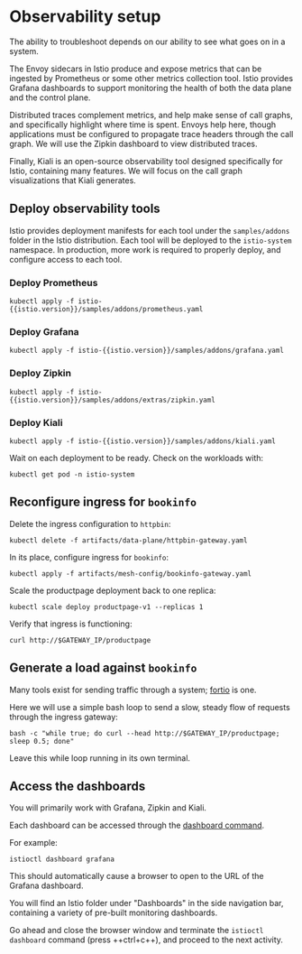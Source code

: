 # Observability setup

The ability to troubleshoot depends on our ability to see what goes on in a system.

The Envoy sidecars in Istio produce and expose metrics that can be ingested by Prometheus or some other metrics collection tool.
Istio provides Grafana dashboards to support monitoring the health of both the data plane and the control plane.

Distributed traces complement metrics, and help make sense of call graphs, and specifically highlight where time is spent.
Envoys help here, though applications must be configured to propagate trace headers through the call graph.
We will use the Zipkin dashboard to view distributed traces.

Finally, Kiali is an open-source observability tool designed specifically for Istio, containing many features.
We will focus on the call graph visualizations that Kiali generates.

## Deploy observability tools

Istio provides deployment manifests for each tool under the `samples/addons` folder in the Istio distribution.
Each tool will be deployed to the `istio-system` namespace.
In production, more work is required to properly deploy, and configure access to each tool.

### Deploy Prometheus

```shell
kubectl apply -f istio-{{istio.version}}/samples/addons/prometheus.yaml
```

### Deploy Grafana

```shell
kubectl apply -f istio-{{istio.version}}/samples/addons/grafana.yaml
```

### Deploy Zipkin

```shell
kubectl apply -f istio-{{istio.version}}/samples/addons/extras/zipkin.yaml
```

### Deploy Kiali

```shell
kubectl apply -f istio-{{istio.version}}/samples/addons/kiali.yaml
```

Wait on each deployment to be ready.  Check on the workloads with:

```shell
kubectl get pod -n istio-system
```

## Reconfigure ingress for `bookinfo`

Delete the ingress configuration to `httpbin`:

```shell
kubectl delete -f artifacts/data-plane/httpbin-gateway.yaml
```

In its place, configure ingress for `bookinfo`:

```shell
kubectl apply -f artifacts/mesh-config/bookinfo-gateway.yaml
```

Scale the productpage deployment back to one replica:

```shell
kubectl scale deploy productpage-v1 --replicas 1
```

Verify that ingress is functioning:

```shell
curl http://$GATEWAY_IP/productpage
```

## Generate a load against `bookinfo`

Many tools exist for sending traffic through a system; [fortio](https://fortio.org/) is one.

Here we will use a simple bash loop to send a slow, steady flow of requests through the ingress gateway:

```shell
bash -c "while true; do curl --head http://$GATEWAY_IP/productpage; sleep 0.5; done"
```

Leave this while loop running in its own terminal.

## Access the dashboards

You will primarily work with Grafana, Zipkin and Kiali.

Each dashboard can be accessed through the [dashboard command](https://istio.io/latest/docs/reference/commands/istioctl/#istioctl-dashboard).

For example:

```shell
istioctl dashboard grafana
```

This should automatically cause a browser to open to the URL of the Grafana dashboard.

You will find an Istio folder under "Dashboards" in the side navigation bar, containing a variety of pre-built monitoring dashboards.

Go ahead and close the browser window and terminate the `istioctl dashboard` command (press ++ctrl+c++), and proceed to the next activity.